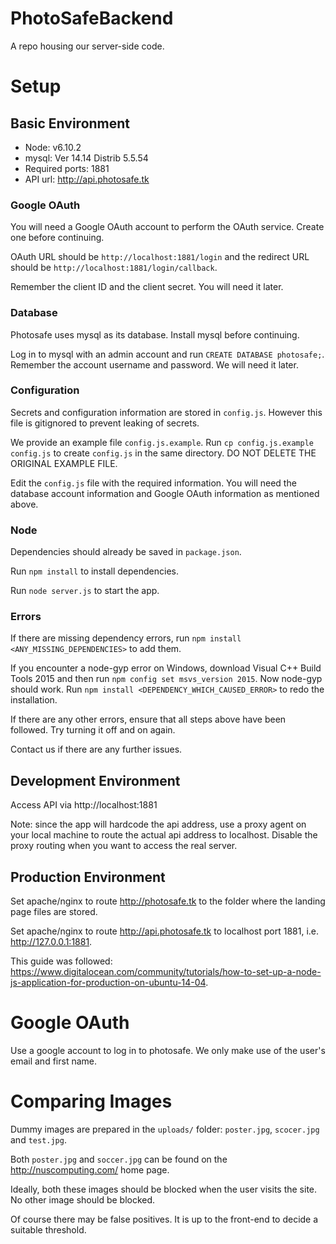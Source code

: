 # PhotoSafeBackend
A repo housing our server-side code.

# Setup
## Basic Environment

* Node: v6.10.2
* mysql: Ver 14.14 Distrib 5.5.54
* Required ports: 1881
* API url: http://api.photosafe.tk

### Google OAuth
You will need a Google OAuth account to perform the OAuth service. Create one before continuing.

OAuth URL should be `http://localhost:1881/login` and the redirect URL should be `http://localhost:1881/login/callback`.

Remember the client ID and the client secret. You will need it later.

### Database
Photosafe uses mysql as its database. Install mysql before continuing.

Log in to mysql with an admin account and run `CREATE DATABASE photosafe;`. Remember the account username and password. We will need it later.

### Configuration
Secrets and configuration information are stored in `config.js`. However this file is gitignored to prevent leaking of secrets.

We provide an example file `config.js.example`. Run `cp config.js.example config.js` to create `config.js` in the same directory. DO NOT DELETE THE ORIGINAL EXAMPLE FILE.

Edit the `config.js` file with the required information. You will need the database account information and Google OAuth information as mentioned above.

### Node
Dependencies should already be saved in `package.json`. 

Run `npm install` to install dependencies. 

Run `node server.js` to start the app.

### Errors
If there are missing dependency errors, run `npm install <ANY_MISSING_DEPENDENCIES>` to add them. 

If you encounter a node-gyp error on Windows, download Visual C++ Build Tools 2015 and then run `npm config set msvs_version 2015`. Now node-gyp should work. Run `npm install <DEPENDENCY_WHICH_CAUSED_ERROR>` to redo the installation.

If there are any other errors, ensure that all steps above have been followed. Try turning it off and on again. 

Contact us if there are any further issues.

## Development Environment
Access API via http://localhost:1881

Note: since the app will hardcode the api address, use a proxy agent on your local machine to route the actual api address to localhost. Disable the proxy routing when you want to access the real server.

## Production Environment
Set apache/nginx to route http://photosafe.tk to the folder where the landing page files are stored.

Set apache/nginx to route http://api.photosafe.tk to localhost port 1881, i.e. http://127.0.0.1:1881.

This guide was followed: https://www.digitalocean.com/community/tutorials/how-to-set-up-a-node-js-application-for-production-on-ubuntu-14-04.


# Google OAuth
Use a google account to log in to photosafe. We only make use of the user's email and first name.


# Comparing Images
Dummy images are prepared in the `uploads/` folder: `poster.jpg`, `scocer.jpg` and `test.jpg`.

Both `poster.jpg` and `soccer.jpg` can be found on the http://nuscomputing.com/ home page. 

Ideally, both these images should be blocked when the user visits the site. No other image should be blocked.

Of course there may be false positives. It is up to the front-end to decide a suitable threshold.
